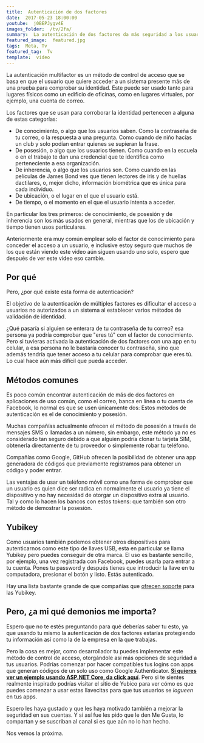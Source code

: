 ```yaml
---
title:  Autenticación de dos factores
date:  2017-05-23 18:00:00
youtube:  j0BEPJygv4E
images_folder:  /tv/2fa/
summary:  La autenticación de dos factores da más seguridad a los usuarios al establecer una segunda barrera de autenticación en sus cuentas.
featured_image:  featured.jpg
tags:  Meta, Tv
featured_tag:  Tv
template:  video
---
```


La autenticación multifactor es un método de control de acceso  que se basa en que el usuario que quiere acceder a un sistema presente más de una prueba para comprobar su identidad. Este puede ser usado tanto para lugares físicos como un edificio de oficinas, como en lugares virtuales, por ejemplo, una cuenta de correo.

Los factores que se usan para corroborar la identidad pertenecen a alguna de estas categorías:  

 - De conocimiento, o algo que los usuarios saben. Como la contraseña de tu correo, o la respuesta a una pregunta. Como cuando de niño hacías un club y solo podían entrar quienes se supieran la frase.
 - De posesión, o algo que los usuarios tienen. Como cuando en la escuela o en el trabajo te dan una credencial que te identifica como perteneciente a esa organización. 
 - De inherencia, o algo que los usuarios son. Como cuando en las películas de James Bond ves que tienen lectores de iris y de huellas dactilares, o, mejor dicho, información biométrica que es única para cada individuo.  
 - De ubicación, o el lugar en el que el usuario está.  
 - De tiempo, o el momento en el que el usuario intenta a acceder.

En particular los tres primeros: de conocimiento, de posesión y de inherencia son los más usados en general, mientras que los de ubicación y tiempo tienen usos particulares.

Anteriormente era muy común emplear solo el factor de conocimiento para conceder el acceso a un usuario, e inclusive estoy seguro que muchos de los que están viendo este video aún siguen usando uno solo, espero que después de ver este video eso cambie.

## Por qué  

Pero, ¿por qué existe esta forma de autenticación?  

El objetivo de la autenticación de múltiples factores es dificultar  el acceso a usuarios no autorizados a un sistema al establecer varios métodos de validación de identidad. 

¿Qué pasaría si alguien se enterara de tu contraseña de tu correo? esa persona ya podría comprobar que "eres tú" con el factor de conocimiento. Pero si tuvieras activada la autenticación de dos factores con una app en tu celular, a esa persona no le bastaría conocer tu contraseña, sino que además tendría que tener acceso a tu celular para comprobar que eres tú. Lo cual hace aún más difícil que pueda acceder.


## Métodos comunes 

Es poco común encontrar autenticación de más de dos factores en aplicaciones de uso común, como el correo, banca en línea o tu cuenta de Facebook, lo normal es que se usen únicamente dos: Estos métodos de autenticación es el de conocimiento y posesión.

Muchas compañías actualmente ofrecen el método de posesión a través de mensajes SMS o llamadas a un número, sin embargo, este método ya no es considerado tan seguro debido a que alguien podría clonar tu tarjeta SIM, obtenerla directamente de tu proveedor o simplemente robar tu teléfono.

Compañías como Google, GitHub ofrecen la posibilidad de obtener una app generadora de códigos que previamente registramos para obtener un código y poder entrar.

Las ventajas de usar un teléfono móvil como una forma de comprobar que un usuario es quien dice ser radica en normalmente el usuario ya tiene el dispositivo y no hay necesidad de otorgar un dispositivo extra al usuario. Tal y como lo hacen los bancos con estos tokens: que también son otro método de demostrar la posesión. 

## Yubikey  

Como usuarios también podemos obtener otros dispositivos para autenticarnos como este tipo de llaves USB, esta en particular se llama Yubikey pero puedes conseguir de otra marca. El uso es bastante sencillo, por ejemplo, una vez registrada con Facebook, puedes usarla para entrar a tu cuenta. Pones tu password y después tienes que introducir la llave en tu computadora, presionar el botón y listo. Estás autenticado.

Hay una lista bastante grande de que compañías que <a href="https://www.yubico.com/support/partners/" target="_blank">ofrecen soporte</a> para las Yubikey.

## Pero, ¿a mi qué demonios me importa?
Espero que no te estés preguntando para qué deberías saber tu esto, ya  que usando tu mismo la autenticación de dos factores estarías protegiendo tu información así como la de la empresa en la que trabajas.  

Pero la cosa es mejor, como desarrollador tu puedes implementar este método de control de acceso, otorgándole así más opciones de seguridad a tus usuarios. Podrías comenzar por hacer compatibles tus logins con apps que generan códigos de un solo uso como Google Authenticator. <a href="..\two-factor-authentication-asp-net" target="_blank"><strong>Si quieres ver un ejemplo usando ASP.NET Core, da click aquí</strong></a>. Pero si te sientes realmente inspirado podrías visitar el sitio de Yubico para ver cómo es que puedes comenzar a usar estas llavecitas para que tus usuarios se *logueen* en tus apps.

Espero les haya gustado y que les haya motivado también a mejorar la seguridad en sus cuentas. Y si así fue les pido que le den Me Gusta, lo compartan y se suscriban al canal si es que aún no lo han hecho.  

Nos vemos la próxima.  